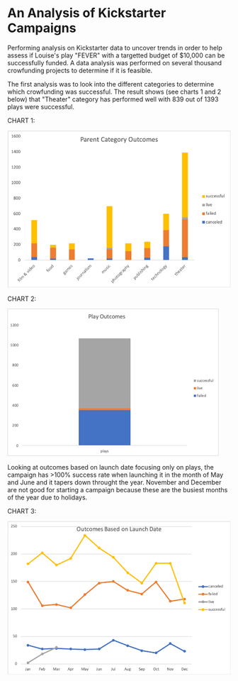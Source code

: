 # An Analysis of Kickstarter Campaigns
Performing analysis on Kickstarter data to uncover trends in order to help assess if Louise's play "FEVER" with a targetted budget of $10,000 can be successfully funded. A data analysis was performed on several thousand crowfunding projects to determine if it is feasible.  

The first analysis was to look into the different categories to determine which crowfunding was successful. The result shows (see charts 1 and 2 below) that "Theater" category has performed well with 839 out of 1393 plays were successful. 

CHART 1:

![](https://github.com/jsaltmd/kickstarter-analysis/blob/master/Images/screenshot2.png)

CHART 2:

![](https://github.com/jsaltmd/kickstarter-analysis/blob/master/Images/screenshot3.png)

Looking at outcomes based on launch date focusing only on plays, the campaign has >100% success rate when launching it in the month of May and June and it tapers down throught the year. November and December are not good for starting a campaign because these are the busiest months of the year due to holidays. 

CHART 3:

![](https://github.com/jsaltmd/kickstarter-analysis/blob/master/Images/screenshot1.png)

